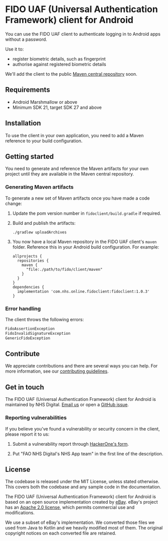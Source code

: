 # FIDO UAF (Universal Authentication Framework) client for Android

You can use the FIDO UAF client to authenticate logging in to Android apps without a password.

Use it to:

* register biometric details, such as fingerprint
* authorise against registered biometric details

We'll add the client to the public [Maven central repository](https://mvnrepository.com/repos/central) soon.

## Requirements

* Android Marshmallow or above
* Minimum SDK 21, target SDK 27 and above

## Installation

To use the client in your own application, you need to add a Maven reference to your build configuration.

## Getting started

You need to generate and reference the Maven artifacts for your own project until they are available in the Maven central repository.

### Generating Maven artifacts

To generate a new set of Maven artifacts once you have made a code change:

1. Update the pom version number in `fidoclient/build.gradle` if required.

2. Build and publish the artifacts:

    ```console
    ./gradlew uploadArchives
    ```

3. You now have a local Maven repository in the FIDO UAF client's `maven` folder. Reference this in your Android build configuration. For example:

    ```console
    allprojects {
      repositories {
        maven {
          "file:./path/to/fido/client/maven"
        }
      }
    }
    dependencies {
      implementation 'com.nhs.online.fidoclient:fidoclient:1.0.3'
    }
    ```

### Error handling

The client throws the following errors:

```java
FidoAssertionException
FidoInvalidSignatureException
GenericFidoException
```

## Contribute

We appreciate contributions and there are several ways you can help. For more information, see our [contributing guidelines](/CONTRIBUTING.md).

## Get in touch

The FIDO UAF (Universal Authentication Framework) client for Android is maintained by NHS Digital. [Email us](mailto:nhsapp@nhs.net) or open a [GitHub issue](https://github.com/nhsconnect/nhsapp-fido-client-android/issues/new).

### Reporting vulnerabilities
If you believe you've found a vulnerability or security concern in the client, please report it to us:

1. Submit a vulnerability report through [HackerOne's form](https://hackerone.com/2e6793b1-d580-4172-9ba3-04c98cdfb478/embedded_submissions/new).

2. Put "FAO NHS Digital's NHS App team" in the first line of the description.

## License

The codebase is released under the MIT License, unless stated otherwise. This covers both the codebase and any sample code in the documentation.

The FIDO UAF (Universal Authentication Framework) client for Android is based on an open source implementation created by [eBay](https://github.com/eBay/UAF). eBay's project has an [Apache 2.0 license](https://github.com/eBay/UAF/blob/master/LICENSE), which permits commercial use and modifications.

We use a subset of eBay's implementation. We converted those files we used from Java to Kotlin and we heavily modified most of them. The original copyright notices on each converted file are retained.
